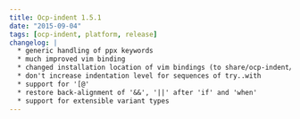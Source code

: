 ```yaml
---
title: Ocp-indent 1.5.1
date: "2015-09-04"
tags: [ocp-indent, platform, release]
changelog: |
  * generic handling of ppx keywords
  * much improved vim binding
  * changed installation location of vim bindings (to share/ocp-indent/vim/indent) for easier autoload
  * don't increase indentation level for sequences of try..with
  * support for '[@'
  * restore back-alignment of '&&', '||' after 'if' and 'when'
  * support for extensible variant types
---
```


